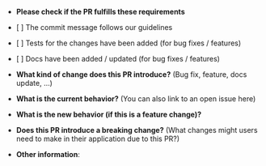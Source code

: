 -   **Please check if the PR fulfills these requirements**
-   \[ \] The commit message follows our guidelines
-   \[ \] Tests for the changes have been added (for bug fixes / features)
-   \[ \] Docs have been added / updated (for bug fixes / features)

-   **What kind of change does this PR introduce?** (Bug fix, feature, docs update, …)

-   **What is the current behavior?** (You can also link to an open issue here)

-   **What is the new behavior (if this is a feature change)?**

-   **Does this PR introduce a breaking change?** (What changes might users need to make in their application due to this PR?)

-   **Other information**:
